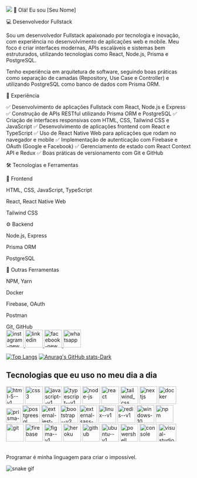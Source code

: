 
  <img src="https://readme-typing-svg.herokuapp.com/?lines=Desenvolvedor+Full+Stack;Desenvolvedor+Web;Desenvolvedor+de+Sistemas;Desenvolvedor+Mobile&center=false&size=22">
  👋 Olá! Eu sou [Seu Nome]

💻 Desenvolvedor Fullstack

Sou um desenvolvedor Fullstack apaixonado por tecnologia e inovação, com experiência no desenvolvimento de aplicações web e mobile. Meu foco é criar interfaces modernas, APIs escaláveis e sistemas bem estruturados, utilizando tecnologias como React, Node.js, Prisma e PostgreSQL.

Tenho experiência em arquitetura de software, seguindo boas práticas como separação de camadas (Repository, Use Case e Controller) e utilizando PostgreSQL como banco de dados com Prisma ORM.

🚀 Experiência

✅ Desenvolvimento de aplicações Fullstack com React, Node.js e Express
✅ Construção de APIs RESTful utilizando Prisma ORM e PostgreSQL
✅ Criação de interfaces responsivas com HTML, CSS, Tailwind CSS e JavaScript
✅ Desenvolvimento de aplicações frontend com React e TypeScript
✅ Uso de React Native Web para aplicações que rodam no navegador e mobile
✅ Implementação de autenticação com Firebase e OAuth (Google e Facebook)
✅ Gerenciamento de estado com React Context API e Redux
✅ Boas práticas de versionamento com Git e GitHub

🛠️ Tecnologias e Ferramentas

🎨 Frontend

HTML, CSS, JavaScript, TypeScript

React, React Native Web

Tailwind CSS


⚙️ Backend

Node.js, Express

Prisma ORM

PostgreSQL


🔧 Outras Ferramentas

NPM, Yarn

Docker

Firebase, OAuth

Postman

Git, GitHub
<br>
<a href="https://www.instagram.com/dixx_do__muller/">
   <img width="48" height="48" src="https://img.icons8.com/fluency/48/instagram-new.png" alt="instagram-new"/>
</a>
<a href="https://www.linkedin.com/in/eduardo-muller-052182260/" target="_blank">
<img width="48" height="48" src="https://img.icons8.com/fluency/48/linkedin.png" alt="linkedin"/>
</a>
<a href="https://www.facebook.com/profile.php?id=100088596764941" targer="_blank">
   <img width="48" height="48" src="https://img.icons8.com/fluency/48/facebook-new.png" alt="facebook-new"/>
</a>
<a href="https://w.app/btva5q"><img width="48" height="48" src="https://img.icons8.com/color/48/whatsapp.png" alt="whatsapp"/></a>

[![Top Langs](https://github-readme-stats.vercel.app/api/top-langs/?username=duduzinmuller)](https://github.com/anuraghazra/github-readme-stats)
[![Anurag's GitHub stats-Dark](https://github-readme-stats.vercel.app/api?username=duduzinmuller&show_icons=true&theme=dark#gh-dark-mode-only)](https://github.com/anuraghazra/github-readme-stats#gh-dark-mode-only)


## Tecnologias que eu uso no meu dia a dia

<div style="display: inline_block">
  <img width="48" height="48" src="https://img.icons8.com/color/48/html-5--v1.png" alt="html-5--v1"/>
  <img width="48" height="48" src="https://img.icons8.com/color/48/css3.png" alt="css3"/>
  <img width="48" height="48" src="https://img.icons8.com/color/48/javascript--v1.png" alt="javascript--v1"/>
  <img width="48" height="48" src="https://img.icons8.com/fluency/48/typescript--v1.png" alt="typescript--v1"/>
  <img width="48" height="48" src="https://img.icons8.com/fluency/48/node-js.png" alt="node-js"/>
  <img width="48" height="48" src="https://img.icons8.com/plasticine/100/react.png" alt="react"/>
  <img width="48" height="48" src="https://img.icons8.com/color/48/tailwind_css.png" alt="tailwind_css"/>
  <img width="48" height="48" src="https://img.icons8.com/fluency/48/nextjs.png" alt="nextjs"/>
  <img width="48" height="48" src="https://img.icons8.com/color/48/docker.png" alt="docker"/>
  <img width="40" height="40" src="https://img.icons8.com/fluency/48/prisma-orm.png" alt="prisma-orm"/>
  <img width="48" height="48" src="https://img.icons8.com/color/48/postgreesql.png" alt="postgreesql"/>
  <img width="48" height="48" src="https://img.icons8.com/external-tal-revivo-color-tal-revivo/48/external-jest-can-collect-code-coverage-information-from-entire-projects-logo-color-tal-revivo.png" alt="external-jest-can-collect-code-coverage-information-from-entire-projects-logo-color-tal-revivo"/>
  <img width="48" height="48" src="https://img.icons8.com/color/48/bootstrap--v2.png" alt="bootstrap--v2"/>
  <img width="48" height="48" src="https://img.icons8.com/external-tal-revivo-color-tal-revivo/48/external-sass-a-style-sheet-professional-grade-css-extension-language-logo-color-tal-revivo.png" alt="external-sass-a-style-sheet-professional-grade-css-extension-language-logo-color-tal-revivo"/>
  <img width="48" height="48" src="https://img.icons8.com/color/48/linux--v1.png" alt="linux--v1"/>
  <img width="48" height="48" src="https://img.icons8.com/color/48/redis--v1.png" alt="redis--v1"/>
  <img width="48" height="48" src="https://img.icons8.com/fluency/48/windows-10.png" alt="windows-10"/>
  <img width="48" height="48" src="https://img.icons8.com/color/48/npm.png" alt="npm"/>
  <img width="48" height="48" src="https://img.icons8.com/color/48/git.png" alt="git"/>
  <img width="48" height="48" src="https://img.icons8.com/color/48/firebase.png" alt="firebase"/>
 <img width="48" height="48" src="https://img.icons8.com/color/48/figma--v1.png" alt="figma--v1"/>
   <img width="48" height="48" src="https://img.icons8.com/color/48/heroku.png" alt="heroku"/>
   <img width="48" height="48" src="https://img.icons8.com/material-rounded/48/github.png" alt="github"/>
   <img width="48" height="48" src="https://img.icons8.com/color/48/ubuntu--v1.png" alt="ubuntu--v1"/>
   <img width="48" height="48" src="https://img.icons8.com/color/48/powershell.png" alt="powershell"/>
   <img width="48" height="48" src="https://img.icons8.com/color/48/console.png" alt="console"/>
   <img width="48" height="48" src="https://img.icons8.com/color/48/visual-studio-code-2019.png" alt="visual-studio-code-2019"/>
</div><br/>

Programar é minha linguagem para criar o impossível.

![snake gif](https://github.com/duduzinmuller/duduzinmuller/blob/output/github-contribution-grid-snake.gif)

